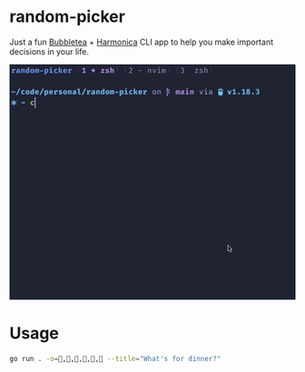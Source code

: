 # random-picker

Just a fun [Bubbletea](https://github.com/charmbracelet/bubbletea) + [Harmonica](https://github.com/harmonica) CLI app to help you make important decisions in your life.

<img src="./anim.gif" />

# Usage

```sh
go run . -o=🍕,🍔,🥓,🌯,🥒,🍗 --title="What's for dinner?"
```
